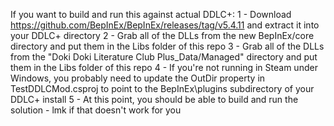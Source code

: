 If you want to build and run this against actual DDLC+:
1 - Download https://github.com/BepInEx/BepInEx/releases/tag/v5.4.11 and extract it into your DDLC+ directory
2 - Grab all of the DLLs from the new BepInEx/core directory and put them in the Libs folder of this repo
3 - Grab all of the DLLs from the "Doki Doki Literature Club Plus_Data/Managed" directory and put them in the Libs folder of this repo
4 - If you're not running in Steam under Windows, you probably need to update the OutDir property in TestDDLCMod.csproj to point to the BepInEx\plugins subdirectory of your DDLC+ install
5 - At this point, you should be able to build and run the solution - lmk if that doesn't work for you
